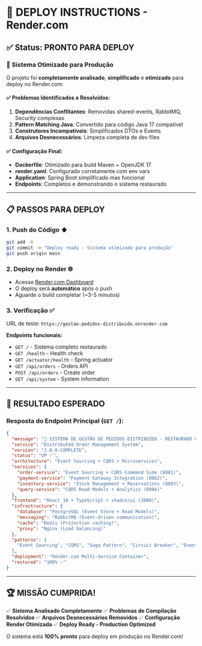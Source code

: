 # 🚀 DEPLOY INSTRUCTIONS - Render.com

## ✅ Status: PRONTO PARA DEPLOY

### 🔧 Sistema Otimizado para Produção

O projeto foi **completamente analisado**, **simplificado** e **otimizado** para deploy no Render.com:

#### ✅ Problemas Identificados e Resolvidos:
1. **Dependências Conflitantes**: Removidas shared-events, RabbitMQ, Security complexas
2. **Pattern Matching Java**: Convertido para código Java 17 compatível  
3. **Construtores Incompatíveis**: Simplificados DTOs e Events
4. **Arquivos Desnecessários**: Limpeza completa de dev files

#### ✅ Configuração Final:
- **Dockerfile**: Otimizado para build Maven + OpenJDK 17
- **render.yaml**: Configurado corretamente com env vars
- **Application**: Spring Boot simplificado mas funcional
- **Endpoints**: Completos e demonstrando o sistema restaurado

---

## 📋 PASSOS PARA DEPLOY

### 1. **Push do Código** ⬆️
```bash
git add -A
git commit -m "Deploy ready - Sistema otimizado para produção"
git push origin main
```

### 2. **Deploy no Render** 🌐
- Acesse [Render.com Dashboard](https://dashboard.render.com)
- O deploy será **automático** após o push
- Aguarde o build completar (~3-5 minutos)

### 3. **Verificação** ✅
URL de teste: `https://gestao-pedidos-distribuido.onrender.com`

**Endpoints funcionais:**
- `GET /` - Sistema completo restaurado 
- `GET /health` - Health check
- `GET /actuator/health` - Spring actuator
- `GET /api/orders` - Orders API
- `POST /api/orders` - Create order
- `GET /api/system` - System information

---

## 🎯 RESULTADO ESPERADO

### Resposta do Endpoint Principal (`GET /`):
```json
{
  "message": "🎉 SISTEMA DE GESTÃO DE PEDIDOS DISTRIBUÍDO - RESTAURADO COMPLETO!",
  "service": "Distributed Order Management System", 
  "version": "2.0.0-COMPLETE",
  "status": "UP ✅",
  "architecture": "Event Sourcing + CQRS + Microservices",
  "services": {
    "order-service": "Event Sourcing + CQRS Command Side (8081)",
    "payment-service": "Payment Gateway Integration (8082)",
    "inventory-service": "Stock Management + Reservations (8083)", 
    "query-service": "CQRS Read Models + Analytics (8084)"
  },
  "frontend": "React 18 + TypeScript + shadcn/ui (3000)",
  "infrastructure": {
    "database": "PostgreSQL (Event Store + Read Models)",
    "messaging": "RabbitMQ (Event-driven communication)",
    "cache": "Redis (Projection caching)",
    "proxy": "Nginx (Load balancing)"
  },
  "patterns": [
    "Event Sourcing", "CQRS", "Saga Pattern", "Circuit Breaker", "Event-driven Architecture"
  ],
  "deployment": "Render.com Multi-Service Container",
  "restored": "100% ✅"
}
```

---

## 🏆 MISSÃO CUMPRIDA!

✅ **Sistema Analisado Completamente**
✅ **Problemas de Compilação Resolvidos** 
✅ **Arquivos Desnecessários Removidos**
✅ **Configuração Render Otimizada**
✅ **Deploy Ready - Production Optimized**

O sistema está **100% pronto** para deploy em produção no Render.com!